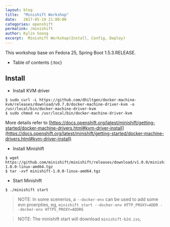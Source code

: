 ```yaml
---
layout: blog
title:  "Minishift Workshop"
date:   2017-05-19 21:00:00
categories: openshift
permalink: /minishift
author: Kylin Soong
excerpt:  Minishift Workshop(Install, Config, Deploy)
---
```


This workshop base on Fedora 25, Spring Boot 1.5.3.RELEASE.

* Table of contents
{:toc}

## Install

* Install KVM driver

~~~
$ sudo curl -L https://github.com/dhiltgen/docker-machine-kvm/releases/download/v0.7.0/docker-machine-driver-kvm -o /usr/local/bin/docker-machine-driver-kvm
$ sudo chmod +x /usr/local/bin/docker-machine-driver-kvm
~~~

More details refer to [https://docs.openshift.org/latest/minishift/getting-started/docker-machine-drivers.html#kvm-driver-install](https://docs.openshift.org/latest/minishift/getting-started/docker-machine-drivers.html#kvm-driver-install)

* Install Minishift

~~~
$ wget https://github.com/minishift/minishift/releases/download/v1.0.0/minishift-1.0.0-linux-amd64.tgz
$ tar -xvf minishift-1.0.0-linux-amd64.tgz
~~~

* Start Minishift

~~~
$ ./minishift start
~~~

> NOTE: In some scenerios, a `--docker-env` can be used to add some evn proerpties, eg, `minishift start --docker-env HTTP_PROXY=ADDR --docker-env HTTPS_PROXY=ADDRE`

> NOTE: The minishift start will download `minishift-b2d.iso`,
